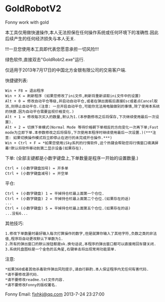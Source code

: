 GoldRobotV2
===========

Fonny work with gold

本工具仅用做快速操作,本人无法担保在任何操作系统或任何环境下的准确性.因此后续产生的任何经济损失与本人无关.

!!!一旦您使用本工具即代表您愿意承担一切风险!!!

绿色软件,直接双击"GoldRobt2.exe"运行.

仅适用于2013年7月17日的中国北方金银有限公司的交易客户端.



快捷键列表:

	Win + F8 = 退出程序
	Win + X = 刷新程序 (如果您修改了ini文件,刷新将重新读取ini文件中的设置)
	Alt + 0 = 修改自动平仓等级,并启动自动平仓,或者在弹出面板后直接Esc或者点Cancel取消,则停止自动平仓.(注意: 一旦开启自动平仓,可能你无法用电脑做别的事情,除了使用本系统的快捷.因为自动平仓需要监视价格变化.)
	Alt + 1 = 修改每次买入的数量,默认为1.(本参数修改之后将保存,下次继续使用最后一次设置).
	Alt + 2 = 切换下单模式(Normal Mode 等待价格朝下单相反的方向变化一次再下单;Fast mode为立即下单.本参数修改之后将保存,下次使用本程序时继续使用最后一次设置.)(***注意: 如果切换操作模式将立即停止在进行的未完成开仓操作.***)
	Win + Ctrl + F = *如果您使用iSky系列的行情软件,这个热键会帮助您将行情窗口填满屏幕!默认将软件移动到第二显示设备(如果存在).

下单: (全部主键都是小数字键盘上,下单数量是程序一开始的设置数量.)

	Ctrl + (小数字键盘加号) = 开多单
	Ctrl + (小数字键盘减号) = 开空单

平仓:

	Ctrl + (小数字键盘) 1 = 平掉持仓栏最上面第一个仓位.
	Ctrl + (小数字键盘) 2 = 平掉持仓栏最上面第二个仓位.(如果存在的话)
	...
	Ctrl + (小数字键盘) 5 = 平掉持仓栏最上面第五个仓位.(如果存在的话)
	...没有6...

其他技巧:

	1.修改下单数量时最好输入每次打算操作的数字,但是就算你输入了其他字符,负数之类的非法值,程序将自动更改默认下单数为1.
	2.所有的弹出窗口的默认按钮都是ok.换句话说,本程序的弹出窗口都可以直接用回车键关闭.
	3.系统托盘图标是一个金色的五角星,右键单击将出现常用功能菜单.

注意:

	*如果360或者其他杀毒软件弹出风险提示,请自行斟酌.本人保证程序内无任何有害代码.
	*请不要修改源代码.
	*请不要修改readme.txt文件内容.
	*请不要修改Fonny的版权署名.

Fonny
Email: fjxhkj@qq.com
2013-7-24 23:27:00
